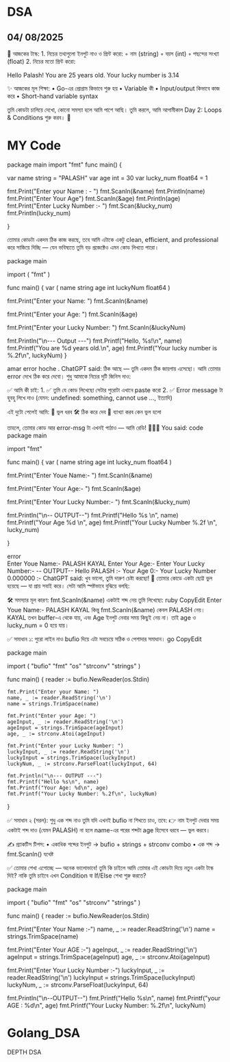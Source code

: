 <h1>DSA</h1>

04/ 08/2025
---------------
🎯 আজকের টাস্ক:
    1. নিচের তথ্যগুলো ইনপুট নাও ও প্রিন্ট করো:
        ◦ নাম (string)
        ◦ বয়স (int)
        ◦ পছন্দের সংখ্যা (float)
    2. নিচের মতো প্রিন্ট করো:

Hello Palash! You are 25 years old. Your lucky number is 3.14

✨ আজকের মূল শিক্ষা:
    • Go-এর প্রোগ্রাম কিভাবে শুরু হয়
    • Variable কী
    • Input/output কিভাবে কাজ করে
    • Short-hand variable syntax

তুমি কোডটা চালিয়ে দেখো, কোনো সমস্যা হলে আমি পাশে আছি।
তুমি করলে, আমি আগামীকাল Day 2: Loops & Conditions শুরু করব। 🔄


MY Code
=======

package main
import "fmt"
func main() {

var name string = "PALASH"
var age int = 30
var lucky_num float64 = 1

fmt.Print("Enter your Name : - ")
fmt.Scanln(&name)
fmt.Println(name)
fmt.Print("Enter Your Age")
fmt.Scanln(&age)
fmt.Println(age)
fmt.Print("Enter Lucky Number :- ")
fmt.Scan(&lucky_num)
fmt.Println(lucky_num)

}


তোমার কোডটা একদম ঠিক কাজ করছে, তবে আমি এটাকে একটু clean, efficient, and professional করে সাজিয়ে দিচ্ছি — যেন ভবিষ্যতে তুমি বড় প্রজেক্টেও এমন কোড লিখতে পারো।

package main

import (
"fmt"
)

func main() {
var (
	name string
	age int
	luckyNum float64
)

fmt.Print("Enter your Name: ")
fmt.Scanln(&name)

fmt.Print("Enter your Age: ")
fmt.Scanln(&age)

fmt.Print("Enter your Lucky Number: ")
fmt.Scanln(&luckyNum)

fmt.Println("\n--- Output ---")
fmt.Printf("Hello, %s!\n", name)
fmt.Printf("You are %d years old.\n", age)
fmt.Printf("Your lucky number is %.2f\n", luckyNum)
}

amar error hoche .
ChatGPT said:
ঠিক আছে — তুমি একদম ঠিক জায়গায় এসেছো।
আমি তোমার error দেখে ঠিক করে দেবো। শুধু আমাকে নিচের দুটি জিনিস দাও:

✅ আমি কী চাই:
    1. ✅ তুমি যে কোড লিখেছো সেটার পুরোটা এখানে paste করো
    2. ✅ Error message টা হুবহু লিখে দাও (যেমন: undefined: something, cannot use ..., ইত্যাদি)

এই দুটো পেলেই আমি:
🔧 ভুল ধরব
🛠️ ঠিক করে দেব
🧠 ব্যাখ্যা করব কেন ভুল হলো

তাহলে, তোমার কোড আর error-msg টা এখনই পাঠাও — আমি রেডি! 🧑‍💻💬
You said:
code
package main

import "fmt"

func main() {
var (
name string
age int
lucky_num float64
)

fmt.Print("Enter Youe Name:- ")
fmt.Scanln(&name)

fmt.Print("Enter Your Age:- ")
fmt.Scanln(&age)

fmt.Print("Enter Your Lucky Number:- ")
fmt.Scanln(&lucky_num)

fmt.Println("\n-- OUTPUT--")
fmt.Printf("Hello %s \n", name)
fmt.Printf("Your Age %d \n", age)
fmt.Printf("Your Lucky Number %.2f \n", lucky_num)

}

 error  
Enter Youe Name:- PALASH KAYAL
Enter Your Age:- 
Enter Your Lucky Number:- -- 
OUTPUT-- 
Hello PALASH :- 
Your Age 0:-
Your Lucky Number 0.000000 :- 
ChatGPT said:
খুব ভালো, তুমি দারুণ চেষ্টা করছো! 👏
তোমার কোডে একটা ছোট্ট ভুল হয়েছে — যা প্রায় সবাই করে। সেটা আমি স্পষ্টভাবে বুঝিয়ে বলছি:

🛠️ সমস্যার মূল কারণ: fmt.Scanln(&name) একটাই শব্দ নেয়
তুমি লিখেছো:
ruby
CopyEdit
Enter Youe Name:- PALASH KAYAL
কিন্তু fmt.Scanln(&name) কেবল PALASH নেয়।
KAYAL তখন buffer-এ থেকে যায়, এবং Age ইনপুট নেবার সময় কিছুই নেয় না।
তাই age ও lucky_num = 0 হয়ে যায়।

✅ সমাধান ১: পুরো লাইন নাও bufio দিয়ে
এটা সবচেয়ে সঠিক ও পেশাদার সমাধান।
go
CopyEdit



package main

import (
    "bufio"
    "fmt"
    "os"
    "strconv"
    "strings"
)

func main() {
    reader := bufio.NewReader(os.Stdin)

    fmt.Print("Enter your Name: ")
    name, _ := reader.ReadString('\n')
    name = strings.TrimSpace(name)

    fmt.Print("Enter your Age: ")
    ageInput, _ := reader.ReadString('\n')
    ageInput = strings.TrimSpace(ageInput)
    age, _ := strconv.Atoi(ageInput)

    fmt.Print("Enter your Lucky Number: ")
    luckyInput, _ := reader.ReadString('\n')
    luckyInput = strings.TrimSpace(luckyInput)
    luckyNum, _ := strconv.ParseFloat(luckyInput, 64)

    fmt.Println("\n--- OUTPUT ---")
    fmt.Printf("Hello %s\n", name)
    fmt.Printf("Your Age: %d\n", age)
    fmt.Printf("Your Lucky Number: %.2f\n", luckyNum)
}

✅ সমাধান ২ (সরল): শুধু এক শব্দ নাও
তুমি যদি এখনই bufio না শিখতে চাও, তবে:
👉 নাম ইনপুট দেবার সময় একটাই শব্দ দাও (যেমন PALASH)
না হলে name-এর পরের শব্দটা age হিসেবে ধরবে — ভুল করবে।

✍️ প্র্যাকটিস টিপস:
    • একাধিক শব্দের ইনপুট → bufio + strings + strconv combo
    • এক শব্দ → fmt.Scanln() যথেষ্ট

✅ তোমার শেখা এগোচ্ছে — অনেক ভালোভাবে!
তুমি কি চাইলে আমি তোমার এই কোডটা দিয়ে নতুন একটা টাস্ক দিই?
নাকি তুমি চাইবে এখন Condition বা If/Else শেখা শুরু করতে?


package main

import (
"bufio"
"fmt"
"os"
"strconv"
"strings"
)

func main() {
reader := bufio.NewReader(os.Stdin)

fmt.Print("Enter Your Name :-")
name, _ := reader.ReadString('\n')
name = strings.TrimSpace(name)

fmt.Print("Enter Your AGE :-")
ageInput, _ := reader.ReadString('\n')
ageInput = strings.TrimSpace(ageInput)
age, _ := strconv.Atoi(ageInput)

fmt.Print("Enter Your Lucky Number :-")
luckyInput, _ := reader.ReadString('\n')
luckyInput = strings.TrimSpace(luckyInput)
luckyNum, _ := strconv.ParseFloat(luckyInput, 64)

fmt.Println("\n--OUTPUT--")
fmt.Printf("Hello %s\n", name)
fmt.Printf("your AGE : %d\n", age)
fmt.Printf("Your Lucky Number: %.2f\n", luckyNum)
# Golang_DSA
DEPTH DSA

